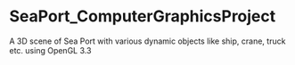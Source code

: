 # SeaPort_ComputerGraphicsProject
A 3D scene of Sea Port with various dynamic objects like ship, crane, truck etc. using OpenGL 3.3
